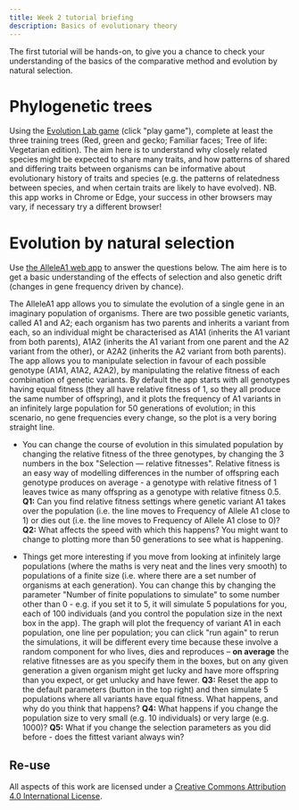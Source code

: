 ```yaml
---
title: Week 2 tutorial briefing
description: Basics of evolutionary theory
---
```


The first tutorial will be hands-on, to give you a chance to check your understanding of the basics of the comparative method and evolution by natural selection. 

# Phylogenetic trees

Using the [Evolution Lab game](https://www.pbs.org/wgbh/nova/labs/lab/evolution/) (click "play game"), complete at least the three training trees (Red, green and gecko; Familiar faces; Tree of life: Vegetarian edition). The aim here is to understand why closely related species might be expected to share many traits, and how patterns of shared and differing traits between organisms can be informative about evolutionary history of traits and species (e.g. the patterns of relatedness between species, and when certain traits are likely to have evolved). NB. this app works in Chrome or Edge, your success in other browsers may vary, if necessary try a different browser!

# Evolution by natural selection

Use [the AlleleA1 web app](https://faculty.washington.edu/herronjc/a1/) to answer the questions below. The aim here is to get a basic understanding of the effects of selection and also genetic drift (changes in gene frequency driven by chance). 

The AlleleA1 app allows you to simulate the evolution of a single gene in an imaginary population of organisms. There are two possible genetic variants, called A1 and A2; each organism has two parents and inherits a variant from each, so an individual might be characterised as A1A1 (inherits the A1 variant from both parents), A1A2 (inherits the A1 variant from one parent and the A2 variant from the other), or A2A2 (inherits the A2 variant from both parents). The app allows you to manipulate selection in favour of each possible genotype (A1A1, A1A2, A2A2), by manipulating the relative fitness of each combination of genetic variants. By default the app starts with all genotypes having equal fitness (they all have relative fitness of 1, so they all produce the same number of offspring), and it plots the frequency of A1 variants in an infinitely large population for 50 generations of evolution; in this scenario, no gene frequencies every change, so the plot is a very boring straight line.

- You can change the course of evolution in this simulated population by changing the relative fitness of the three genotypes, by changing the 3 numbers in the box "Selection — relative fitnesses". Relative fitness is an easy way of modelling differences in the number of offspring each genotype produces on average - a genotype with relative fitness of 1 leaves twice as many offspring as a genotype with relative fitness 0.5. **Q1:** Can you find relative fitness settings where genetic variant A1 takes over the population (i.e. the line moves to Frequency of Allele A1 close to 1) or dies out (i.e. the line moves to Frequency of Allele A1 close to 0)? **Q2:** What affects the speed with which this happens? You might want to change to plotting more than 50 generations to see what is happening.

- Things get more interesting if you move from looking at infinitely large populations (where the maths is very neat and the lines very smooth) to populations of a finite size (i.e. where there are a set number of organisms at each generation). You can change this by changing the parameter "Number of finite populations to simulate" to some number other than 0 - e.g. if you set it to 5, it will simulate 5 populations for you, each of 100 individuals (and you control the population size in the next box in the app). The graph will plot the frequency of variant A1 in each population, one line per population; you can click "run again" to rerun the simulations, it will be different every time because these involve a random component for who lives, dies and reproduces – **on average** the relative fitnesses are as you specify them in the boxes, but on any given generation a given organism might get lucky and have more offspring than you expect, or get unlucky and have fewer. **Q3:** Reset the app to the default parameters (button in the top right) and then simulate 5 populations where all variants have equal fitness. What happens, and why do you think that happens? **Q4:** What happens if you change the population size to very small (e.g. 10 individuals) or very large (e.g. 1000)? **Q5:** What if you change the selection parameters as you did before - does the fittest variant always win? 


## Re-use

All aspects of this work are licensed under a [Creative Commons Attribution 4.0 International License](http://creativecommons.org/licenses/by/4.0/).
